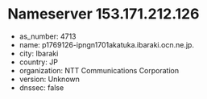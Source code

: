 # Nameserver 153.171.212.126

* as_number: 4713
* name: p1769126-ipngn1701akatuka.ibaraki.ocn.ne.jp.
* city: Ibaraki
* country: JP
* organization: NTT Communications Corporation
* version: Unknown
* dnssec: false
